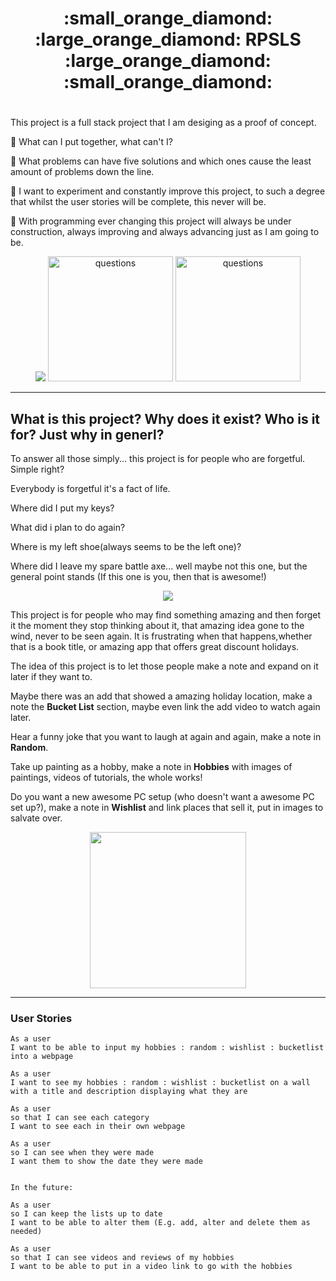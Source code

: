  <div align="center"> <h1>   :small_orange_diamond: :large_orange_diamond: RPSLS :large_orange_diamond: :small_orange_diamond:  <h1> </div> 

This project is a full stack project that I am desiging as a proof of concept. 

:small_blue_diamond: What can I put together, what can't I? &nbsp;

:small_blue_diamond: What problems can have five solutions and which ones cause the least amount of problems down the line. 

:small_blue_diamond: I want to experiment and constantly improve this project, to such a degree that whilst the user stories will be complete, this never will be. 

:diamond_shape_with_a_dot_inside: With programming ever changing this project will always be under construction, always improving and always advancing just as I am going to be. 

<div align="center">
<img src="https://media2.giphy.com/media/Xcq0EK200tWqqQdYig/200w.webp?cid=ecf05e4750al00a5m2azeymgdnchwe7j39osvkfmqdwgk9ud&rid=200w.webp&ct=s"/>
<img src="https://media3.giphy.com/media/d0oq03m3EtH6Pdx39V/200w.webp?cid=ecf05e479fr9yhhn092yal653y38zr0etz55nhi8cuyhjwpk&rid=200w.webp&ct=s" title="questions" alt="questions" height="200" width="200"/>
<img src="https://media0.giphy.com/media/MqYyxRtyYB1PMWzswt/giphy.webp?cid=ecf05e47yx2znl56ukd5cckad9dgkluevw4zivkkpv27cohs&rid=giphy.webp&ct=ts" title="questions" alt="questions" height="200" width="200"/>
</div>

---
 ## What is this project? Why does it exist? Who is it for? Just why in generl? 
 
 To answer all those simply... this project is for people who are forgetful. Simple right? 
 
 Everybody is forgetful it's a fact of life. 
 
 Where did I put my keys? 
 
 What did i plan to do again? 
 
 Where is my left shoe(always seems to be the left one)?
 
 Where did I leave my spare battle axe... well maybe not this one, but the general point stands (If this one is you, then that is awesome!)
 
 <div align="center">
 <img src="https://media3.giphy.com/media/fxtEJZQa0LsVYh6I9d/giphy.webp?cid=ecf05e47p5h5qxci4hj11lktpcuzsp6snd52krbntoyhfxz7&rid=giphy.webp&ct=s">
 </div>
 
 This project is for people who may find something amazing and then forget it the moment they stop thinking about it, that amazing idea gone to the wind, never to be seen again. It is frustrating when that happens,whether that is a book title, or amazing app that offers great discount holidays. 
 
 The idea of this project is to let those people make a note and expand on it later if they want to. 
 
 Maybe there was an add that showed a amazing holiday location, make a note the **Bucket List** section, maybe even link the add video to watch again later. 
 
 Hear a funny joke that you want to laugh at again and again, make a note in **Random**.
 
 Take up painting as a hobby, make a note in **Hobbies** with images of paintings, videos of tutorials, the whole works!
 
 Do you want a new awesome PC setup (who doesn't want a awesome PC set up?), make a note in **Wishlist** and link places that sell it, put in images to salvate over. 
 
 <div align="center">
 <img src="https://media3.giphy.com/media/4nOJYoXKWtpeC9dIJN/200.webp?cid=ecf05e47fmfw97bnyu50ik3mvkjppjknofb1g3t6drzc3s2w&rid=200.webp&ct=s" height="250" width=""250>
 </div>
 
---
 

 
### User Stories 

```
As a user 
I want to be able to input my hobbies : random : wishlist : bucketlist 
into a webpage  

As a user
I want to see my hobbies : random : wishlist : bucketlist on a wall
with a title and description displaying what they are

As a user 
so that I can see each category 
I want to see each in their own webpage 

As a user 
so I can see when they were made 
I want them to show the date they were made


In the future: 

As a user
so I can keep the lists up to date
I want to be able to alter them (E.g. add, alter and delete them as needed)
 
As a user 
so that I can see videos and reviews of my hobbies
I want to be able to put in a video link to go with the hobbies
```

